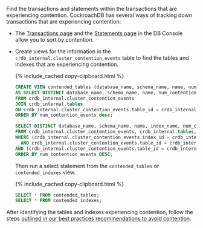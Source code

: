 Find the transactions and statements within the transactions that are experiencing contention. CockroachDB has several ways of tracking down transactions that are experiencing contention:

* The [Transactions page](ui-transactions-page.html) and the [Statements page](ui-statements-page.html) in the DB Console allow you to sort by contention.
* Create views for the information in the `crdb_internal.cluster_contention_events` table to find the tables and indexes that are experiencing contention.

    {% include_cached copy-clipboard.html %}
    ~~~ sql
    CREATE VIEW contended_tables (database_name, schema_name, name, num_contention_events)
    AS SELECT DISTINCT database_name, schema_name, name, num_contention_events
    FROM crdb_internal.cluster_contention_events
    JOIN crdb_internal.tables
    ON crdb_internal.cluster_contention_events.table_id = crdb_internal.tables.table_id
    ORDER BY num_contention_events desc;

    SELECT DISTINCT database_name, schema_name, name, index_name, num_contention_events
    FROM crdb_internal.cluster_contention_events, crdb_internal.tables, crdb_internal.table_indexes
    WHERE (crdb_internal.cluster_contention_events.index_id = crdb_internal.table_indexes.index_id
      AND crdb_internal.cluster_contention_events.table_id = crdb_internal.table_indexes.descriptor_id)
    AND (crdb_internal.cluster_contention_events.table_id = crdb_internal.tables.table_id)
    ORDER BY num_contention_events DESC;
    ~~~

    Then run a select statement from the `contended_tables` or `contended_indexes` view.

    {% include_cached copy-clipboard.html %}
    ~~~ sql
    SELECT * FROM contended_tables;
    SELECT * FROM contended_indexes;
    ~~~

After identifying the tables and indexes experiencing contention, follow the steps [outlined in our best practices recommendations to avoid contention](performance-best-practices-overview.html#understanding-and-avoiding-transaction-contention).
